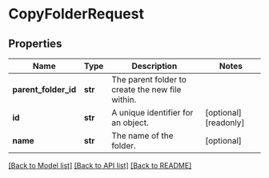 # CopyFolderRequest


## Properties
Name | Type | Description | Notes
------------ | ------------- | ------------- | -------------
**parent_folder_id** | **str** | The parent folder to create the new file within. | 
**id** | **str** | A unique identifier for an object. | [optional] [readonly] 
**name** | **str** | The name of the folder. | [optional] 

[[Back to Model list]](../../README.md#documentation-for-models) [[Back to API list]](../../README.md#documentation-for-api-endpoints) [[Back to README]](../../README.md)


